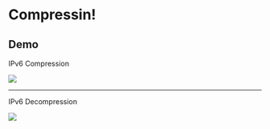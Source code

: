 
# Compressin!


## Demo
IPv6 Compression

![](https://github.com/mtccool668/compressin/blob/main/compression_demo.gif)


_____________________
IPv6 Decompression

![](https://github.com/mtccool668/compressin/blob/main/decompression_demo.gif)
